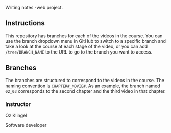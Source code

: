 Writing notes -web project.

## Instructions
This repository has branches for each of the videos in the course. You can use the branch dropdown menu in GitHub to switch to a specific branch and take a look at the course at each stage of the video, or you can add `/tree/BRANCH_NAME` to the URL to go to the branch you want to access.
  

## Branches
The branches are structured to correspond to the videos in the course. The naming convention is `CHAPTER#_MOVIE#`. As an example, the branch named `02_03` corresponds to the second chapter and the third video in that chapter.


### Instructor

Oz Klingel
                            
Software developer

                            


